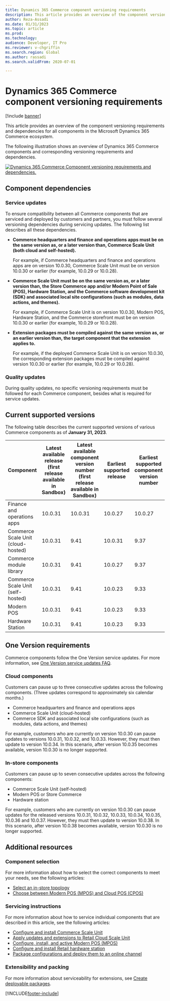 ```yaml
---
title: Dynamics 365 Commerce component versioning requirements
description: This article provides an overview of the component versioning requirements and dependencies for all components in the Microsoft Dynamics 365 Commerce ecosystem.
author: Reza-Assadi
ms.date: 01/31/2023
ms.topic: article
ms.prod: 
ms.technology: 
audience: Developer, IT Pro
ms.reviewer: v-chgriffin
ms.search.region: Global
ms.author: rassadi
ms.search.validFrom: 2020-07-01

---
```


# Dynamics 365 Commerce component versioning requirements

[!include [banner](includes/banner.md)]

This article provides an overview of the component versioning requirements and dependencies for all components in the Microsoft Dynamics 365 Commerce ecosystem.

The following illustration shows an overview of Dynamics 365 Commerce components and corresponding versioning requirements and dependencies.

<a href="/dynamics365/commerce/media/commerce-component-versioning.jpg" target="_blank">![Dynamics 365 Commerce Component versioning requirements and dependencies.](./media/commerce-component-versioning.jpg)</a>

## Component dependencies

### Service updates

To ensure compatibility between all Commerce components that are serviced and deployed by customers and partners, you must follow several versioning dependencies during servicing updates. The following list describes all these dependencies.

- **Commerce headquarters and finance and operations apps must be on the same version as, or a later version than, Commerce Scale Unit (both cloud and self-hosted).**

    For example, if Commerce headquarters and finance and operations apps are on version 10.0.30, Commerce Scale Unit must be on version 10.0.30 or earlier (for example, 10.0.29 or 10.0.28).


- **Commerce Scale Unit must be on the same version as, or a later version than, the Store Commerce app and/or Modern Point of Sale (POS), Hardware Station, and the Commerce software development kit (SDK) and associated local site configurations (such as modules, data actions, and themes).**


    For example, if Commerce Scale Unit is on version 10.0.30, Modern POS, Hardware Station, and the Commerce storefront must be on version 10.0.30 or earlier (for example, 10.0.29 or 10.0.28).

- **Extension packages must be compiled against the same version as, or an earlier version than, the target component that the extension applies to.**

    For example, if the deployed Commerce Scale Unit is on version 10.0.30, the corresponding extension packages must be compiled against version 10.0.30 or earlier (for example, 10.0.29 or 10.0.28).

### Quality updates

During quality updates, no specific versioning requirements must be followed for each Commerce component, besides what is required for service updates.

## Current supported versions

The following table describes the current supported versions of various Commerce components as of **January 31, 2023**.

| Component | Latest available release (first release available in Sandbox) | Latest available component version number (first release available in Sandbox) | Earliest supported release | Earliest supported component version number |
|---|---|---|---|---|
| Finance and operations apps | 10.0.31 | 10.0.31 | 10.0.27 | 10.0.27 |
| Commerce Scale Unit (cloud-hosted) | 10.0.31 | 9.41 | 10.0.31 | 9.37 |
| Commerce module library | 10.0.31 | 9.41 | 10.0.27 | 9.37 |
| Commerce Scale Unit (self-hosted) | 10.0.31 | 9.41 | 10.0.23 | 9.33 |
| Modern POS | 10.0.31 | 9.41 | 10.0.23 | 9.33 |
| Hardware Station | 10.0.31 | 9.41 | 10.0.23 | 9.33 |

## One Version requirements

Commerce components follow the One Version service updates. For more information, see [One Version service updates FAQ](../fin-ops-core/fin-ops/get-started/one-version.md).

### Cloud components

Customers can pause up to three consecutive updates across the following components. (Three updates correspond to approximately six calendar months.)

- Commerce headquarters and finance and operations apps
- Commerce Scale Unit (cloud-hosted)
- Commerce SDK and associated local site configurations (such as modules, data actions, and themes)

For example, customers who are currently on version 10.0.30 can pause updates to versions 10.0.31, 10.0.32, and 10.0.33. However, they must then update to version 10.0.34. In this scenario, after version 10.0.35 becomes available, version 10.0.30 is no longer supported.

### In-store components

Customers can pause up to seven consecutive updates across the following components:
- Commerce Scale Unit (self-hosted)
- Modern POS or Store Commerce
- Hardware station

For example, customers who are currently on version 10.0.30 can pause updates for the released versions 10.0.31, 10.0.32, 10.0.33, 10.0.34, 10.0.35, 10.0.36 and 10.0.37. However, they must then update to version 10.0.38. In this scenario, after version 10.0.38 becomes available, version 10.0.30 is no longer supported.

## Additional resources

### Component selection

For more information about how to select the correct components to meet your needs, see the following articles:

- [Select an in-store topology](./dev-itpro/retail-in-store-topology.md)
- [Choose between Modern POS (MPOS) and Cloud POS (CPOS)](mpos-or-cpos.md)

### Servicing instructions

For more information about how to service individual components that are described in this article, see the following articles:

- [Configure and install Commerce Scale Unit](./dev-itpro/retail-store-scale-unit-configuration-installation.md)
- [Apply updates and extensions to Retail Cloud Scale Unit](../fin-ops-core/dev-itpro/deployment/update-retail-channel.md)
- [Configure, install, and active Modern POS (MPOS)](retail-modern-pos-device-activation.md)
- [Configure and install Retail hardware station](retail-hardware-station-configuration-installation.md)
- [Package configurations and deploy them to an online channel](./e-commerce-extensibility/package-deploy.md)

### Extensibility and packing

For more information about serviceability for extensions, see [Create deployable packages](./dev-itpro/retail-sdk/retail-sdk-packaging.md).


[!INCLUDE[footer-include](../includes/footer-banner.md)]

